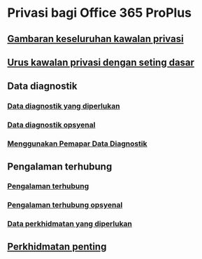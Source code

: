 # Privasi bagi Office 365 ProPlus
## [Gambaran keseluruhan kawalan privasi](overview-privacy-controls.md)
## [Urus kawalan privasi dengan seting dasar](manage-privacy-controls.md)

## Data diagnostik
### [Data diagnostik yang diperlukan](required-diagnostic-data.md)
### [Data diagnostik opsyenal](optional-diagnostic-data.md)
### [Menggunakan Pemapar Data Diagnostik](https://support.office.com/article/cf761ce9-d805-4c60-a339-4e07f3182855)

## Pengalaman terhubung
### [Pengalaman terhubung](connected-experiences.md)
### [Pengalaman terhubung opsyenal](optional-connected-experiences.md)
### [Data perkhidmatan yang diperlukan](required-service-data.md)

## [Perkhidmatan penting](essential-services.md)